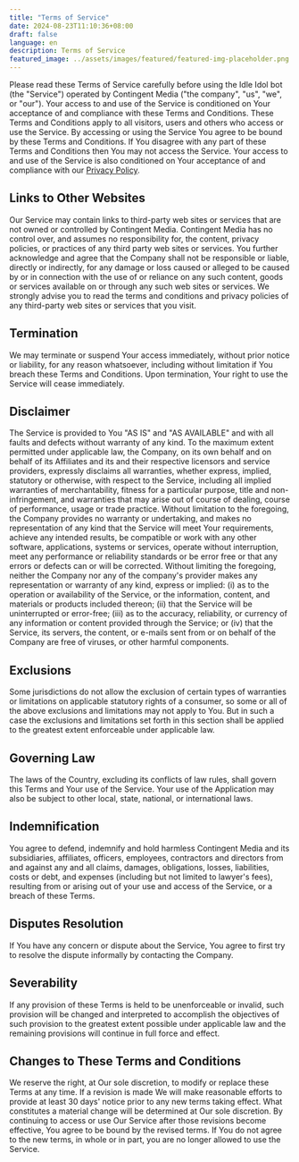 ```yaml
---
title: "Terms of Service"
date: 2024-08-23T11:10:36+08:00
draft: false
language: en
description: Terms of Service
featured_image: ../assets/images/featured/featured-img-placeholder.png
---
```


Please read these Terms of Service carefully before using the Idle Idol bot (the "Service") operated by Contingent Media ("the company", "us", "we", or "our").
Your access to and use of the Service is conditioned on Your acceptance of and compliance with these Terms and Conditions. These Terms and Conditions apply to all visitors, users and others who access or use the Service.
By accessing or using the Service You agree to be bound by these Terms and Conditions. If You disagree with any part of these Terms and Conditions then You may not access the Service.
Your access to and use of the Service is also conditioned on Your acceptance of and compliance with our [Privacy Policy](/privacy/).

## Links to Other Websites

Our Service may contain links to third-party web sites or services that are not owned or controlled by Contingent Media.
Contingent Media has no control over, and assumes no responsibility for, the content, privacy policies, or practices of any third party web sites or services. You further acknowledge and agree that the Company shall not be responsible or liable, directly or indirectly, for any damage or loss caused or alleged to be caused by or in connection with the use of or reliance on any such content, goods or services available on or through any such web sites or services.
We strongly advise you to read the terms and conditions and privacy policies of any third-party web sites or services that you visit.

## Termination

We may terminate or suspend Your access immediately, without prior notice or liability, for any reason whatsoever, including without limitation if You breach these Terms and Conditions.
Upon termination, Your right to use the Service will cease immediately.

## Disclaimer

The Service is provided to You "AS IS" and "AS AVAILABLE" and with all faults and defects without warranty of any kind. To the maximum extent permitted under applicable law, the Company, on its own behalf and on behalf of its Affiliates and its and their respective licensors and service providers, expressly disclaims all warranties, whether express, implied, statutory or otherwise, with respect to the Service, including all implied warranties of merchantability, fitness for a particular purpose, title and non-infringement, and warranties that may arise out of course of dealing, course of performance, usage or trade practice. Without limitation to the foregoing, the Company provides no warranty or undertaking, and makes no representation of any kind that the Service will meet Your requirements, achieve any intended results, be compatible or work with any other software, applications, systems or services, operate without interruption, meet any performance or reliability standards or be error free or that any errors or defects can or will be corrected.
Without limiting the foregoing, neither the Company nor any of the company's provider makes any representation or warranty of any kind, express or implied: (i) as to the operation or availability of the Service, or the information, content, and materials or products included thereon; (ii) that the Service will be uninterrupted or error-free; (iii) as to the accuracy, reliability, or currency of any information or content provided through the Service; or (iv) that the Service, its servers, the content, or e-mails sent from or on behalf of the Company are free of viruses, or other harmful components.

## Exclusions

Some jurisdictions do not allow the exclusion of certain types of warranties or limitations on applicable statutory rights of a consumer, so some or all of the above exclusions and limitations may not apply to You. But in such a case the exclusions and limitations set forth in this section shall be applied to the greatest extent enforceable under applicable law.

## Governing Law

The laws of the Country, excluding its conflicts of law rules, shall govern this Terms and Your use of the Service. Your use of the Application may also be subject to other local, state, national, or international laws.

## Indemnification

You agree to defend, indemnify and hold harmless Contingent Media and its subsidiaries, affiliates, officers, employees, contractors and directors from and against any and all claims, damages, obligations, losses, liabilities, costs or debt, and expenses (including but not limited to lawyer's fees), resulting from or arising out of your use and access of the Service, or a breach of these Terms.

## Disputes Resolution

If You have any concern or dispute about the Service, You agree to first try to resolve the dispute informally by contacting the Company.

## Severability

If any provision of these Terms is held to be unenforceable or invalid, such provision will be changed and interpreted to accomplish the objectives of such provision to the greatest extent possible under applicable law and the remaining provisions will continue in full force and effect.

## Changes to These Terms and Conditions

We reserve the right, at Our sole discretion, to modify or replace these Terms at any time. If a revision is made We will make reasonable efforts to provide at least 30 days' notice prior to any new terms taking effect. What constitutes a material change will be determined at Our sole discretion.
By continuing to access or use Our Service after those revisions become effective, You agree to be bound by the revised terms. If You do not agree to the new terms, in whole or in part, you are no longer allowed to use the Service.
